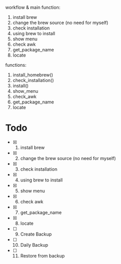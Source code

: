 workflow & main function:
1. install brew
2. change the brew source (no need for myself)
3. check installation
4. using brew to install
5. show menu
6. check awk
7. get_package_name
8. locate

functions:
1. install_homebrew()
2. check_installation()
3. install()
4. show_menu
5. check_awk
6. get_package_name
7. locate

# Todo
- [x] 1. install brew
- [x] 2. change the brew source (no need for myself)
- [x] 3. check installation
- [x] 4. using brew to install
- [x] 5. show menu
- [x] 6. check awk
- [x] 7. get_package_name
- [x] 8. locate
- [ ] 9. Create Backup
- [ ] 10. Daily Backup
- [ ] 11. Restore from backup
